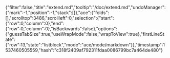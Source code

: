 {"filter":false,"title":"extend.md","tooltip":"/doc/extend.md","undoManager":{"mark":-1,"position":-1,"stack":[]},"ace":{"folds":[],"scrolltop":3486,"scrollleft":0,"selection":{"start":{"row":0,"column":0},"end":{"row":0,"column":0},"isBackwards":false},"options":{"guessTabSize":true,"useWrapMode":false,"wrapToView":true},"firstLineState":{"row":13,"state":"listblock","mode":"ace/mode/markdown"}},"timestamp":1537460505559,"hash":"c318f2409af792311fdaa0086799bc7a464de480"}